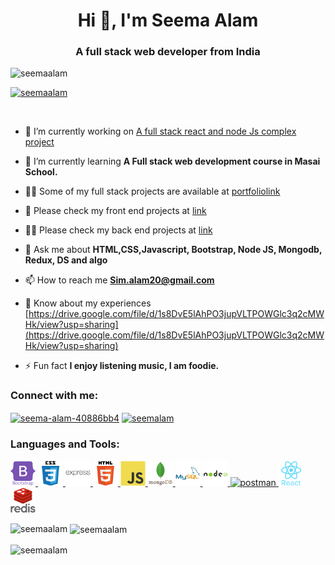 <h1 align="center">Hi 👋, I'm Seema Alam</h1>
<h3 align="center">A full stack web developer from India</h3>

<p align="left"> <img src="https://komarev.com/ghpvc/?username=seemaalam&label=Profile%20views&color=0e75b6&style=flat" alt="seemaalam" /> </p>

<p align="left"> <a href="https://github.com/ryo-ma/github-profile-trophy"><img src="https://github-profile-trophy.vercel.app/?username=seemaalam" alt="seemaalam" /></a> </p>

<p align="left"> <a href="https://twitter.com/" target="blank"><img src="https://img.shields.io/twitter/follow/?logo=twitter&style=for-the-badge" alt="" /></a> </p>

- 🔭 I’m currently working on [A full stack react and node Js complex project](https://github.com/SeemaAlam/Ecommerce_fullStack_NodeJS_React_Redux_materialUI)

- 🌱 I’m currently learning **A Full stack web development course in Masai School.**

- 👨‍💻 Some of my full stack projects are available at [portfoliolink](https://portfolio-seemaalam.vercel.app/)

- 👨‍ Please check my front end projects at [link](https://github.com/SeemaAlam/FronEnd)

- 👨‍💻 Please check my back end projects at [link](https://github.com/SeemaAlam/Backend)

- 💬 Ask me about **HTML,CSS,Javascript, Bootstrap, Node JS, Mongodb, Redux, DS and algo**

- 📫 How to reach me **Sim.alam20@gmail.com**

- 📄 Know about my experiences [https://drive.google.com/file/d/1s8DvE5lAhPO3jupVLTPOWGlc3q2cMWHk/view?usp=sharing](https://drive.google.com/file/d/1s8DvE5lAhPO3jupVLTPOWGlc3q2cMWHk/view?usp=sharing)

- ⚡ Fun fact **I enjoy listening music, I am foodie.**

<h3 align="left">Connect with me:</h3>
<p align="left">
<a href="https://linkedin.com/in/seema-alam-40886bb4" target="blank"><img align="center" src="https://raw.githubusercontent.com/rahuldkjain/github-profile-readme-generator/master/src/images/icons/Social/linked-in-alt.svg" alt="seema-alam-40886bb4" height="30" width="40" /></a>
<a href="https://medium.com/seemalam" target="blank"><img align="center" src="https://raw.githubusercontent.com/rahuldkjain/github-profile-readme-generator/master/src/images/icons/Social/medium.svg" alt="seemalam" height="30" width="40" /></a>
</p>

<h3 align="left">Languages and Tools:</h3>
<p align="left"> <a href="https://getbootstrap.com" target="_blank" rel="noreferrer"> <img src="https://raw.githubusercontent.com/devicons/devicon/master/icons/bootstrap/bootstrap-plain-wordmark.svg" alt="bootstrap" width="40" height="40"/> </a> <a href="https://www.w3schools.com/css/" target="_blank" rel="noreferrer"> <img src="https://raw.githubusercontent.com/devicons/devicon/master/icons/css3/css3-original-wordmark.svg" alt="css3" width="40" height="40"/> </a> <a href="https://expressjs.com" target="_blank" rel="noreferrer"> <img src="https://raw.githubusercontent.com/devicons/devicon/master/icons/express/express-original-wordmark.svg" alt="express" width="40" height="40"/> </a> <a href="https://www.w3.org/html/" target="_blank" rel="noreferrer"> <img src="https://raw.githubusercontent.com/devicons/devicon/master/icons/html5/html5-original-wordmark.svg" alt="html5" width="40" height="40"/> </a> <a href="https://developer.mozilla.org/en-US/docs/Web/JavaScript" target="_blank" rel="noreferrer"> <img src="https://raw.githubusercontent.com/devicons/devicon/master/icons/javascript/javascript-original.svg" alt="javascript" width="40" height="40"/> </a> <a href="https://www.mongodb.com/" target="_blank" rel="noreferrer"> <img src="https://raw.githubusercontent.com/devicons/devicon/master/icons/mongodb/mongodb-original-wordmark.svg" alt="mongodb" width="40" height="40"/> </a> <a href="https://www.mysql.com/" target="_blank" rel="noreferrer"> <img src="https://raw.githubusercontent.com/devicons/devicon/master/icons/mysql/mysql-original-wordmark.svg" alt="mysql" width="40" height="40"/> </a> <a href="https://nodejs.org" target="_blank" rel="noreferrer"> <img src="https://raw.githubusercontent.com/devicons/devicon/master/icons/nodejs/nodejs-original-wordmark.svg" alt="nodejs" width="40" height="40"/> </a> <a href="https://postman.com" target="_blank" rel="noreferrer"> <img src="https://www.vectorlogo.zone/logos/getpostman/getpostman-icon.svg" alt="postman" width="40" height="40"/> </a> <a href="https://reactjs.org/" target="_blank" rel="noreferrer"> <img src="https://raw.githubusercontent.com/devicons/devicon/master/icons/react/react-original-wordmark.svg" alt="react" width="40" height="40"/> </a> <a href="https://redis.io" target="_blank" rel="noreferrer"> <img src="https://raw.githubusercontent.com/devicons/devicon/master/icons/redis/redis-original-wordmark.svg" alt="redis" width="40" height="40"/> </a> </p>

<p><img align="left" src="https://github-readme-stats.vercel.app/api/top-langs?username=seemaalam&show_icons=true&locale=en&layout=compact" alt="seemaalam" /></p>

<p>&nbsp;<img align="center" src="https://github-readme-stats.vercel.app/api?username=seemaalam&show_icons=true&locale=en" alt="seemaalam" /></p>

<p><img align="center" src="https://github-readme-streak-stats.herokuapp.com/?user=seemaalam&" alt="seemaalam" /></p>
